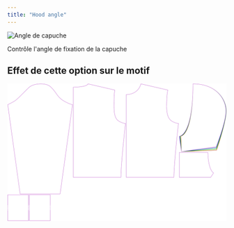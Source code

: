 ```yaml
---
title: "Hood angle"
---
```


![Angle de capuche](./hoodangle.svg)

Contrôle l'angle de fixation de la capuche

## Effet de cette option sur le motif

![Cette image montre l'effet de cette option en superposant plusieurs variantes qui ont une valeur différente pour cette option](huey_hoodangle_sample.svg "Effect of this option on the pattern")

